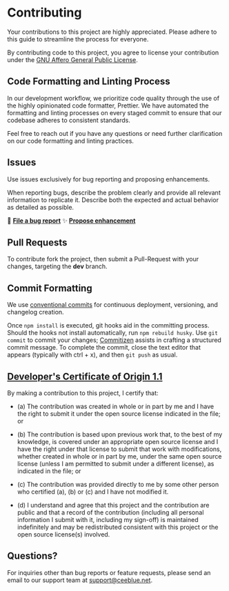 # Contributing

Your contributions to this project are highly appreciated. Please adhere to this guide to streamline the process for everyone.

By contributing code to this project, you agree to license your contribution under the [GNU Affero General Public License](/LICENSE).

## Code Formatting and Linting Process

In our development workflow, we prioritize code quality through the use of the highly opinionated code formatter, Prettier. We have automated the formatting and linting processes on every staged commit to ensure that our codebase adheres to consistent standards.

Feel free to reach out if you have any questions or need further clarification on our code formatting and linting practices.

## Issues

Use issues exclusively for bug reporting and proposing enhancements.

When reporting bugs, describe the problem clearly and provide all relevant information to replicate it. Describe both the expected and actual behavior as detailed as possible.

🐛 **[File a bug report](https://github.com/CeeblueTV/web-utils/issues/new?assignees=&labels=&template=01-bug.md&title=)**
✨ **[Propose enhancement](https://github.com/CeeblueTV/web-utils/issues/new?assignees=&labels=&template=02-enhancement.md&title=)**

## Pull Requests

To contribute fork the project, then submit a Pull-Request with your changes, targeting the **dev** branch.

## Commit Formatting

We use [conventional commits](https://www.conventionalcommits.org/en/v1.0.0/) for continuous deployment, versioning, and changelog creation.

Once `npm install` is executed, git hooks aid in the committing process. Should the hooks not install automatically, run `npm rebuild husky`. Use `git commit` to commit your changes; [Commitizen](https://github.com/commitizen/cz-cli) assists in crafting a structured commit message. To complete the commit, close the text editor that appears (typically with ctrl + x), and then `git push` as usual.

## [Developer's Certificate of Origin 1.1](https://github.com/nodejs/node/blob/main/CONTRIBUTING.md#developers-certificate-of-origin-11)

By making a contribution to this project, I certify that:

* (a) The contribution was created in whole or in part by me and I
  have the right to submit it under the open source license
  indicated in the file; or

* (b) The contribution is based upon previous work that, to the best
  of my knowledge, is covered under an appropriate open source
  license and I have the right under that license to submit that
  work with modifications, whether created in whole or in part
  by me, under the same open source license (unless I am
  permitted to submit under a different license), as indicated
  in the file; or

* (c) The contribution was provided directly to me by some other
  person who certified (a), (b) or (c) and I have not modified
  it.

* (d) I understand and agree that this project and the contribution
  are public and that a record of the contribution (including all
  personal information I submit with it, including my sign-off) is
  maintained indefinitely and may be redistributed consistent with
  this project or the open source license(s) involved.

## Questions?

For inquiries other than bug reports or feature requests, please send an email to our support team at <support@ceeblue.net>.
